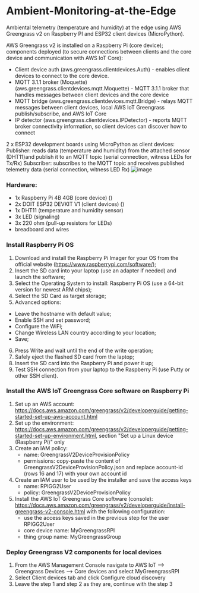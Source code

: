 # Ambient-Monitoring-at-the-Edge
Ambiental telemetry (temperature and humidity) at the edge using AWS Greengrass v2 on Raspberry PI and ESP32 client devices (MicroPython).

AWS Greengrass v2 is installed on a Raspberry Pi (core device); components deployed (to secure connections between clients and the core device and communication with AWS IoT Core):
- Client device auth (aws.greengrass.clientdevices.Auth) - enables client devices to connect to the core device.
- MQTT 3.1.1 broker (Moquette) (aws.greengrass.clientdevices.mqtt.Moquette) - MQTT 3.1.1 broker that handles messages between client devices and the core device
- MQTT bridge (aws.greengrass.clientdevices.mqtt.Bridge) - relays MQTT messages between client devices, local AWS IoT Greengrass publish/subscribe, and AWS IoT Core
- IP detector (aws.greengrass.clientdevices.IPDetector) - reports MQTT broker connectivity information, so client devices can discover how to connect

2 x ESP32 development boards using MicroPython as client devices:
Publisher: reads data (temperature and humidity) from the attached sensor (DHT11)and publish it to an MQTT topic (serial connection, witness LEDs for Tx/Rx)
Subscriber: subscribes to the MQTT topic and receives published telemetry data (serial connection, witness LED Rx)
![image](https://github.com/ghitabn/Ambient-Monitoring-at-the-Edge/assets/127143941/9f1e400f-ea41-4024-a639-97d2e0310cf3)

### Hardware:
- 1x Raspberry Pi 4B 4GB (core device) ()
- 2x DOIT ESP32 DEVKIT V1 (client devices) ()
- 1x DHT11 (temperature and humidity sensor)
- 3x LED (signaling)
- 3x 220 ohm (pull-up resistors for LEDs)
- breadboard and wires

### Install Raspberry Pi OS
1. Download and install the Raspberry Pi Imager for your OS from the official website (https://www.raspberrypi.com/software/);
2. Insert the SD card into your laptop (use an adapter if needed) and launch the software;
3. Select the Operating System to install: Raspberry Pi OS (use a 64-bit version for newest ARM chips);
4. Select the SD Card as target storage;
5. Advanced options:
  - Leave the hostname with default value;
  - Enable SSH and set password;
  - Configure the WiFi;
  - Change Wireless LAN country according to your location;
  - Save;
6. Press Write and wait until the end of the write operation;
7. Safely eject the flashed SD card from the laptop;
8. Insert the SD card into the Raspberry Pi and power it up;
9. Test SSH connection from your laptop to the Raspberry Pi (use Putty or other SSH client).

### Install the AWS IoT Greengrass Core software on Raspberry Pi
1. Set up an AWS account: https://docs.aws.amazon.com/greengrass/v2/developerguide/getting-started-set-up-aws-account.html
2. Set up the environment: https://docs.aws.amazon.com/greengrass/v2/developerguide/getting-started-set-up-environment.html, section "Set up a Linux device (Raspberry Pi)" only
3. Create an IAM policy:
   - name: GreengrassV2DeviceProvisionPolicy
   - permissions: copy-paste the content of GreengrassV2DeviceProvisionPolicy.json and replace account-id (rows 16 and 17) with your own account id
4. Create an IAM user to be used by the installer and save the access keys
   - name: RPIGG2User
   - policy: GreengrassV2DeviceProvisionPolicy
6. Install the AWS IoT Greengrass Core software (console): https://docs.aws.amazon.com/greengrass/v2/developerguide/install-greengrass-v2-console.html with the following configuration:
   - use the access keys saved in the previous step for the user RPIGG2User
   - core device name: MyGreengrassRPI
   - thing group name: MyGreengrassGroup
   
### Deploy Greengrass V2 components for local devices
1. From the AWS Management Console navigate to AWS IoT --> Greengrass Devices --> Core devices and select MyGreengrassRPI
2. Select Client devices tab and click Configure cloud discovery
3. Leave the step 1 and step 2 as they are, continue with the step 3
